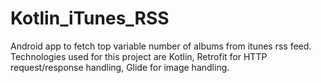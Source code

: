 # Kotlin_iTunes_RSS

Android app to fetch top variable number of albums from itunes rss feed. Technologies used for this project are Kotlin, Retrofit for HTTP request/response handling, Glide for image handling.
